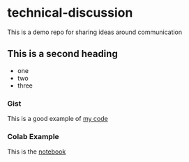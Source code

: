 # technical-discussion
This is a demo repo for sharing ideas around communication

## This is a second heading

* one
* two
* three

### Gist

This is a good example of [my code](https://gist.github.com/isWalter/5b97fe5c690441515f6abb81ff369293)

### Colab Example

This is the [notebook](https://github.com/isWalter/technical-discussion/blob/main/technical_docs.ipynb)
